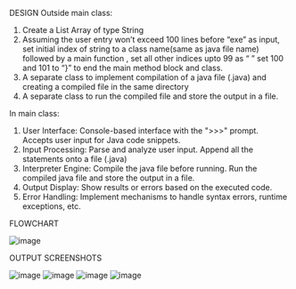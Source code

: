 
DESIGN
Outside main class:
1) Create a List Array of type String
2) Assuming the user entry won’t exceed 100 lines before “exe” as input, set
initial index of string to a class name(same as java file name) followed by a
main function , set all other indices upto 99 as “ ” set 100 and 101 to “}” to
end the main method block and class.
3) A separate class to implement compilation of a java file (.java) and creating
a compiled file in the same directory
4) A separate class to run the compiled file and store the output in a file.

   
In main class:
1) User Interface:
Console-based interface with the ">>>" prompt.
Accepts user input for Java code snippets.
2) Input Processing:
Parse and analyze user input.
Append all the statements onto a file (.java)
3) Interpreter Engine:
Compile the java file before running.
Run the compiled java file and store the output in a file.
4) Output Display:
Show results or errors based on the executed code.
5) Error Handling:
Implement mechanisms to handle syntax errors, runtime exceptions, etc.

FLOWCHART


![image](https://github.com/Manushivuz/jff/assets/166439117/572412b5-c7d0-4f6f-9176-d42a2d364bfb)


OUTPUT SCREENSHOTS


![image](https://github.com/Manushivuz/jff/assets/166439117/60dafea0-762d-4501-8d0f-0bea5e3f22c2)
![image](https://github.com/Manushivuz/jff/assets/166439117/4b6b8dc3-033f-472c-b822-88cb25972817)
![image](https://github.com/Manushivuz/jff/assets/166439117/c16fde60-c582-40e2-a783-6dfc4f237038)
![image](https://github.com/Manushivuz/jff/assets/166439117/25964a8d-5a15-4701-865b-1b0dd04a4174)




